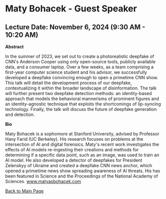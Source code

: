 # Maty Bohacek - Guest Speaker

## Lecture Date: November 6, 2024 (9:30 AM - 10:20 AM)

 

**Abstract**

In the summer of 2023, we set out to create a photorealistic deepfake of CNN's Anderson Cooper using only open-source tools, publicly available data, and a consumer laptop. Over a few weeks, as a team comprising a first-year computer science student and his advisor, we successfully developed a deepfake convincing enough to open a primetime CNN show. This talk will detail the development process of our deepfake, contextualizing it within the broader landscape of disinformation. The talk will further present two deepfake detection methods: an identity-based approach that models the behavioral mannerisms of prominent figures and an identity-agnostic technique that exploits the shortcomings of lip-syncing technology. Finally, the talk will discuss the future of deepfake generation and detection.



**Bio**

Maty Bohacek is a sophomore at Stanford University, advised by Professor Hany Farid (UC Berkeley). His research focuses on problems at the intersection of AI and digital forensics. Maty's recent work investigates the effects of AI models re-ingesting their creations and methods for determining if a specific data point, such as an image, was used to train an AI model. He also developed a detector of deepfakes for President Zelenskyy of Ukraine and created a deepfake CNN news anchor, which opened a primetime news show spreading awareness of AI threats. His has been featured in Science and the Proceedings of the National Academy of Sciences. www.matyasbohacek.com


[Back to Main Page](README.md)
